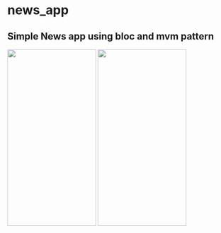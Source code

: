 # news_app
## Simple News app using bloc and mvm pattern

<img src="https://github.com/ibrahim-59/news_app/assets/116106936/f2489872-feee-4ca9-a834-e5ce0ee078bc" width="200" height="400">
<img src="https://github.com/ibrahim-59/news_app/assets/116106936/4020de8f-8a64-41a4-ac7e-6645f76cf949" width="200" height="400">


